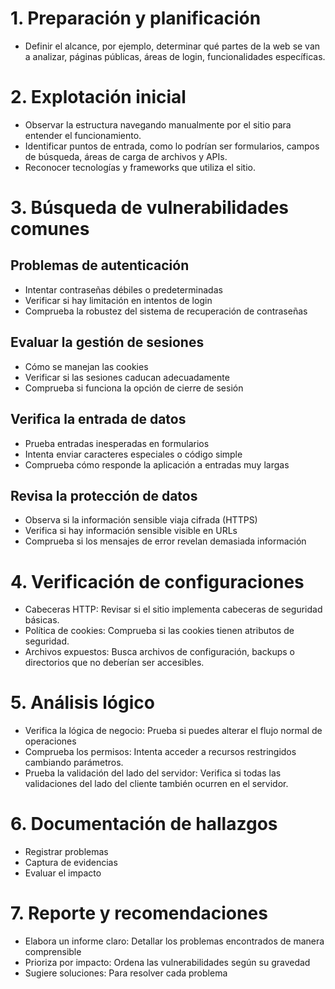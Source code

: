 # 1. Preparación y planificación
- Definir el alcance, por ejemplo, determinar qué partes de la web se van a analizar, páginas públicas, áreas de login, funcionalidades específicas.

# 2. Explotación inicial
- Observar la estructura navegando manualmente por el sitio para entender el funcionamiento.
- Identificar puntos de entrada, como lo podrían ser formularios, campos de búsqueda, áreas de carga de archivos y APIs.
- Reconocer tecnologías y frameworks que utiliza el sitio.

# 3. Búsqueda de vulnerabilidades comunes
## Problemas de autenticación
- Intentar contraseñas débiles o predeterminadas
- Verificar si hay limitación en intentos de login
- Comprueba la robustez del sistema de recuperación de contraseñas

## Evaluar la gestión de sesiones
- Cómo se manejan las cookies
- Verificar si las sesiones caducan adecuadamente
- Comprueba si funciona la opción de cierre de sesión

## Verifica la entrada de datos
- Prueba entradas inesperadas en formularios
- Intenta enviar caracteres especiales o código simple
- Comprueba cómo responde la aplicación a entradas muy largas

## Revisa la protección de datos
- Observa si la información sensible viaja cifrada (HTTPS)
- Verifica si hay información sensible visible en URLs
- Comprueba si los mensajes de error revelan demasiada información

# 4. Verificación de configuraciones
- Cabeceras HTTP: Revisar si el sitio implementa cabeceras de seguridad básicas.
- Política de cookies: Comprueba si las cookies tienen atributos de seguridad.
- Archivos expuestos: Busca archivos de configuración, backups o directorios que no deberían ser accesibles.

# 5. Análisis lógico
- Verifica la lógica de negocio: Prueba si puedes alterar el flujo normal de operaciones
- Comprueba los permisos: Intenta acceder a recursos restringidos cambiando parámetros.
- Prueba la validación del lado del servidor: Verifica si todas las validaciones del lado del cliente también ocurren en el servidor.

# 6. Documentación de hallazgos
- Registrar problemas
- Captura de evidencias
- Evaluar el impacto

# 7. Reporte y recomendaciones
- Elabora un informe claro: Detallar los problemas encontrados de manera comprensible
- Prioriza por impacto: Ordena las vulnerabilidades según su gravedad
- Sugiere soluciones: Para resolver cada problema

